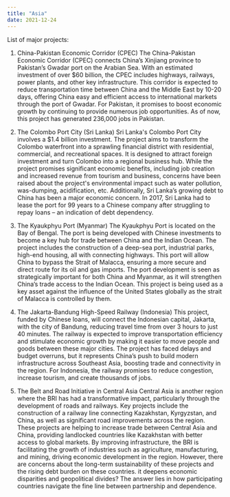 ```yaml
---
title: "Asia"
date: 2021-12-24
---
```


List of major projects: 

1. China-Pakistan Economic Corridor (CPEC)
The China-Pakistan Economic Corridor (CPEC) connects China’s Xinjiang province to Pakistan’s Gwadar port on the Arabian Sea. With an estimated investment of over $60 billion, the CPEC includes highways, railways, power plants, and other key infrastructure.
This corridor is expected to reduce transportation time between China and the Middle East by 10-20 days, offering China easy and efficient access to international markets through the port of Gwadar. For Pakistan, it promises to boost economic growth by continuing to provide numerous job opportunities. As of now, this project has generated 236,000 jobs in Pakistan.

2. The Colombo Port City (Sri Lanka)
Sri Lanka's Colombo Port City involves a $1.4 billion investment. The project aims to transform the Colombo waterfront into a sprawling financial district with residential, commercial, and recreational spaces. It is designed to attract foreign investment and turn Colombo into a regional business hub.
While the project promises significant economic benefits, including job creation and increased revenue from tourism and business, concerns have been raised about the project's environmental impact such as water pollution, was-dumping, acidification, etc. Additionally, Sri Lanka’s growing debt to China has been a major economic concern. In 2017, Sri Lanka had to lease the port for 99 years to a Chinese company after struggling to repay loans – an indication of debt dependency.

3. The Kyaukphyu Port (Myanmar)
The Kyaukphyu Port is located on the Bay of Bengal. The port is being developed with Chinese investments to become a key hub for trade between China and the Indian Ocean. The project includes the construction of a deep-sea port, industrial parks, high-end housing, all with connecting highways. This port will allow China to bypass the Strait of Malacca, ensuring a more secure and direct route for its oil and gas imports.
The port development is seen as strategically important for both China and Myanmar, as it will strengthen China’s trade access to the Indian Ocean. This project is being used as a key asset against the influence of the United States globally as the strait of Malacca is controlled by them.

4. The Jakarta-Bandung High-Speed Railway (Indonesia)
This project, funded by Chinese loans, will connect the Indonesian capital, Jakarta, with the city of Bandung, reducing travel time from over 3 hours to just 40 minutes. The railway is expected to improve transportation efficiency and stimulate economic growth by making it easier to move people and goods between these major cities.
The project has faced delays and budget overruns, but it represents China’s push to build modern infrastructure across Southeast Asia, boosting trade and connectivity in the region. For Indonesia, the railway promises to reduce congestion, increase tourism, and create thousands of jobs.

5. The Belt and Road Initiative in Central Asia
Central Asia is another region where the BRI has had a transformative impact, particularly through the development of roads and railways. Key projects include the construction of a railway line connecting Kazakhstan, Kyrgyzstan, and China, as well as significant road improvements across the region.
These projects are helping to increase trade between Central Asia and China, providing landlocked countries like Kazakhstan with better access to global markets. By improving infrastructure, the BRI is facilitating the growth of industries such as agriculture, manufacturing, and mining, driving economic development in the region. However, there are concerns about the long-term sustainability of these projects and the rising debt burden on these countries. it deepens economic disparities and geopolitical divides? The answer lies in how participating countries navigate the fine line between partnership and dependence.
